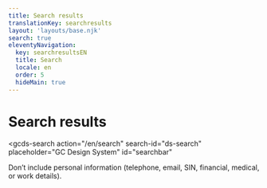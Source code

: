 ```yaml
---
title: Search results
translationKey: searchresults
layout: 'layouts/base.njk'
search: true
eleventyNavigation:
  key: searchresultsEN
  title: Search
  locale: en
  order: 5
  hideMain: true
---
```


# Search results

<gcds-search
  action="/en/search"
  search-id="ds-search"
  placeholder="GC Design System"
  id="searchbar"
></gcds-search>

<gcds-text size="caption">Don’t include personal information (telephone, email, SIN, financial, medical, or work details).</gcds-text>

<div id="results-count"></div>

<div id="results"></div>
<div id="pagination"></div>
